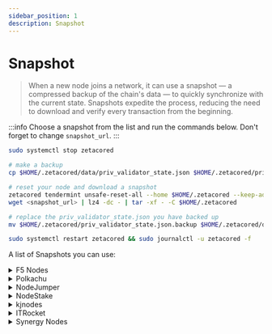 ```yaml
---
sidebar_position: 1
description: Snapshot
---
```


# Snapshot

> When a new node joins a network, it can use a snapshot — a compressed backup of the chain's data — to quickly synchronize with the current state. Snapshots expedite the process, reducing the need to download and verify every transaction from the beginning.

:::info
Choose a snapshot from the list and run the commands below. Don't forget to change `snapshot_url`.
:::

```bash
sudo systemctl stop zetacored

# make a backup
cp $HOME/.zetacored/data/priv_validator_state.json $HOME/.zetacored/priv_validator_state.json.backup 

# reset your node and download a snapshot
zetacored tendermint unsafe-reset-all --home $HOME/.zetacored --keep-addr-book
wget <snapshot_url> | lz4 -dc - | tar -xf - -C $HOME/.zetacored

# replace the priv_validator_state.json you have backed up
mv $HOME/.zetacored/priv_validator_state.json.backup $HOME/.zetacored/data/priv_validator_state.json

sudo systemctl restart zetacored && sudo journalctl -u zetacored -f
```

A list of Snapshots you can use:

<details>
  <summary>F5 Nodes</summary>
  <div>

    url here
  </div>
</details>


<details>
  <summary>Polkachu</summary>
  <div>

    https://snapshots.polkachu.com/testnet-snapshots/zetachain/zetachain_1514635.tar.lz4
  </div>
</details>


<details>
  <summary>NodeJumper</summary>
  <div>

    https://snapshots-testnet.nodejumper.io/zetachain-testnet/athens_7001-1_2023-09-07.tar.lz4
  </div>
</details>


<details>
  <summary>NodeStake</summary>
  <div>

    https://ss-t.zeta.nodestake.top/2023-09-04_zeta_1474991.tar.lz4
  </div>
</details>


<details>
  <summary>kjnodes</summary>
  <div>

    https://snapshots.kjnodes.com/zetachain-testnet/snapshot_latest.tar.lz4
  </div>
</details>


<details>
  <summary>ITRocket</summary>
  <div>

    https://testnet-files.itrocket.net/zetachain/snap_zetachain.tar.lz4
  </div>
</details>


<details>
  <summary>Synergy Nodes</summary>
  <div>

    http://snapshots.synergynodes.com/zetachain_testnet/zetachain_testnet_1512989.tar.lz4
  </div>
</details>

